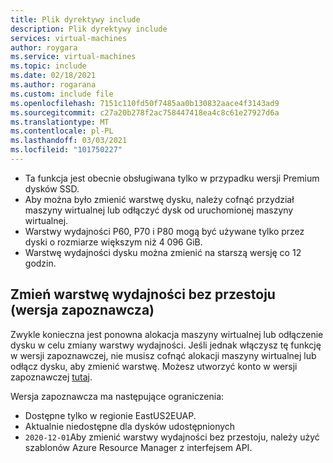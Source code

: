 ```yaml
---
title: Plik dyrektywy include
description: Plik dyrektywy include
services: virtual-machines
author: roygara
ms.service: virtual-machines
ms.topic: include
ms.date: 02/18/2021
ms.author: rogarana
ms.custom: include file
ms.openlocfilehash: 7151c110fd50f7485aa0b130832aace4f3143ad9
ms.sourcegitcommit: c27a20b278f2ac758447418ea4c8c61e27927d6a
ms.translationtype: MT
ms.contentlocale: pl-PL
ms.lasthandoff: 03/03/2021
ms.locfileid: "101750227"
---
```

- Ta funkcja jest obecnie obsługiwana tylko w przypadku wersji Premium dysków SSD.
- Aby można było zmienić warstwę dysku, należy cofnąć przydział maszyny wirtualnej lub odłączyć dysk od uruchomionej maszyny wirtualnej.
- Warstwy wydajności P60, P70 i P80 mogą być używane tylko przez dyski o rozmiarze większym niż 4 096 GiB.
- Warstwę wydajności dysku można zmienić na starszą wersję co 12 godzin.

## <a name="change-performance-tier-without-downtime-preview"></a>Zmień warstwę wydajności bez przestoju (wersja zapoznawcza)

Zwykle konieczna jest ponowna alokacja maszyny wirtualnej lub odłączenie dysku w celu zmiany warstwy wydajności. Jeśli jednak włączysz tę funkcję w wersji zapoznawczej, nie musisz cofnąć alokacji maszyny wirtualnej lub odłącz dysku, aby zmienić warstwę. Możesz utworzyć konto w wersji zapoznawczej [tutaj](https://aka.ms/liveperftiersignup).

Wersja zapoznawcza ma następujące ograniczenia:
- Dostępne tylko w regionie EastUS2EUAP.
- Aktualnie niedostępne dla dysków udostępnionych
- `2020-12-01`Aby zmienić warstwy wydajności bez przestoju, należy użyć szablonów Azure Resource Manager z interfejsem API.